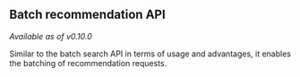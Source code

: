 ## Batch recommendation API

*Available as of v0.10.0*

Similar to the batch search API in terms of usage and advantages, it enables the batching of recommendation requests.

